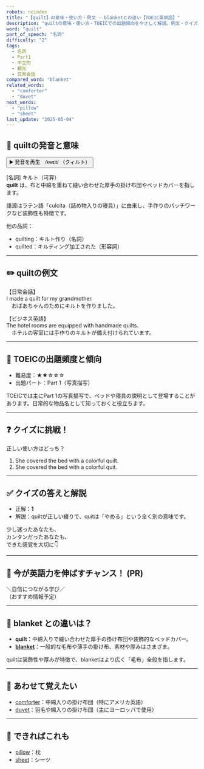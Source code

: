 ```yaml
---
robots: noindex
title: "【quilt】の意味・使い方・例文 ― blanketとの違い【TOEIC英単語】"
description: "quiltの意味・使い方・TOEICでの出題傾向をやさしく解説。例文・クイズ付きでblanketとの違いもわかりやすく学べます。"
word: "quilt"
part_of_speech: "名詞"
difficulty: "2"
tags:
  - 名詞
  - Part1
  - 中立的
  - 観光
  - 日常会話
compared_word: "blanket"
related_words:
  - "comforter"
  - "duvet"
next_words:
  - "pillow"
  - "sheet"
last_update: "2025-05-04"
---
```


## 🔰 quiltの発音と意味

<button class="play-audio" onclick="playTTS('quilt')">
  <span class="play-audio-main">
    ▶️ 発音を再生　/kwɪlt/
  </span>
  <span class="play-audio-sub">
    （クィルト）
  </span>
</button>

[名詞] キルト（可算）  
**quilt** は、布と中綿を重ねて縫い合わせた厚手の掛け布団やベッドカバーを指します。

語源はラテン語「culcita（詰め物入りの寝具）」に由来し、手作りのパッチワークなど装飾性も特徴です。

他の品詞：  
- quilting：キルト作り（名詞）
- quilted：キルティング加工された（形容詞）

---

## ✏️ quiltの例文

【日常会話】  
I made a quilt for my grandmother.  
　おばあちゃんのためにキルトを作りました。

【ビジネス英語】  
The hotel rooms are equipped with handmade quilts.  
　ホテルの客室には手作りのキルトが備え付けられています。

---

## 🎯 TOEICの出題頻度と傾向

- 難易度：★★☆☆☆
- 出題パート：Part 1（写真描写）

TOEICでは主にPart 1の写真描写で、ベッドや寝具の説明として登場することがあります。日常的な物品名として知っておくと役立ちます。

---

## ❓ クイズに挑戦！

正しい使い方はどっち？

1. She covered the bed with a colorful quilt.  
2. She covered the bed with a colorful quit.

---

## ✅ クイズの答えと解説

- 正解：**1**
- 解説：quiltが正しい綴りで、quitは「やめる」という全く別の意味です。

少し迷ったあなたも、  
カンタンだったあなたも、  
できた感覚を大切に👇️

---

## 🚀 今が英語力を伸ばすチャンス！ (PR)

<div class="info-center">
＼自信につながる学び／<br>  
（おすすめ情報予定）
</div>

---

## 🤔  blanket との違いは？

- **quilt**：中綿入りで縫い合わせた厚手の掛け布団や装飾的なベッドカバー。
- **[blanket](/blanket)**：一般的な毛布や薄手の掛け布、素材や厚みはさまざま。

quiltは装飾性や厚みが特徴で、blanketはより広く「毛布」全般を指します。

---

## 🧩 あわせて覚えたい

- [comforter](/comforter)：中綿入りの掛け布団（特にアメリカ英語）
- [duvet](/duvet)：羽毛や綿入りの掛け布団（主にヨーロッパで使用）

---

## 📖 できればこれも

- [pillow](/pillow)：枕
- [sheet](/sheet)：シーツ

<!-- cvid: aid13_bid18 -->
